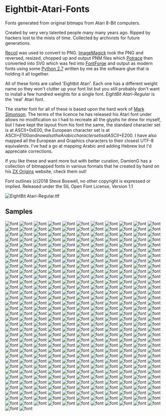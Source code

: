# Eightbit-Atari-Fonts
Fonts generated from original bitmaps from Atari 8-Bit computers.

Created by very very talented people many many years ago. Ripped by hackers lost to the mists of time. Collected by archivists for future generations.

[Recoil](http://recoil.sourceforge.net/) was used to convert to PNG. [ImageMagick](https://www.imagemagick.org/script/index.php) took the PNG and reversed, resized, chopped up and output PNM files which [Potrace](http://potrace.sourceforge.net/) then converted into SVG which was fed into [FontForge](https://fontforge.github.io/en-US/) and output as modern fonts using some [Python 2.7](https://www.python.org/) written by me as the software glue that is holding it all together.

All of these fonts are called 'Eightbit Atari'. Each one has a different weight name so they won't clutter up your font list but you still probably don't want to install a few hundred weights for a single font. *EightBit Atari-Regular* is the 'real' Atari font.

The starter font for all of these is based upon the hard work of [Mark Simonson](http://members.bitstream.net/marksim/atarimac/fonts.html). The terms of the licence he has released his Atari font under allows no modification so I had to recreate all the glyphs he drew for myself, but I have kept the layout from his font the same, the standard character set is at ASCII+0xE00, the European character set is at ASCII+$E100 and now also the Arabic character set is at ASCII+$E200. I have also mapped all the European and Graphics characters to their closest UTF-8 equivalents. I've had a go at mapping Arabic and adding Hebrew but I'd appreciate corrections.

If you like these and want more but with better curation, DamienG has a collection of bitmapped fonts in various formats that he created by hand on his [ZX Origins](https://damieng.com/typography/zx-origins/) website, check them out!

Font outlines (c)2018 Steve Boswell, no other copyright is expressed or implied.
Released under the SIL Open Font License, Version 1.1

![EightBit Atari-Regular.ttf](https://github.com/ChoccyHobNob/EightBit-Atari-Fonts/blob/master/Samples/EightBit%20Atari-Regular-sample.png "EightBit Atari-Regular.ttf")

## Samples
![font](https://github.com/ChoccyHobNob/EightBit-Atari-Fonts/blob/master/Samples/EightBit%20Atari-60zeich-sample.png) ![font](https://github.com/ChoccyHobNob/EightBit-Atari-Fonts/blob/master/Samples/EightBit%20Atari-90-sample.png) ![font](https://github.com/ChoccyHobNob/EightBit-Atari-Fonts/blob/master/Samples/EightBit%20Atari-91-sample.png) ![font](https://github.com/ChoccyHobNob/EightBit-Atari-Fonts/blob/master/Samples/EightBit%20Atari-Academy-sample.png) ![font](https://github.com/ChoccyHobNob/EightBit-Atari-Fonts/blob/master/Samples/EightBit%20Atari-Adm-sample.png) ![font](https://github.com/ChoccyHobNob/EightBit-Atari-Fonts/blob/master/Samples/EightBit%20Atari-Adven-sample.png) ![font](https://github.com/ChoccyHobNob/EightBit-Atari-Fonts/blob/master/Samples/EightBit%20Atari-Adventure-sample.png) ![font](https://github.com/ChoccyHobNob/EightBit-Atari-Fonts/blob/master/Samples/EightBit%20Atari-Agasoft-sample.png) ![font](https://github.com/ChoccyHobNob/EightBit-Atari-Fonts/blob/master/Samples/EightBit%20Atari-Analog-sample.png) ![font](https://github.com/ChoccyHobNob/EightBit-Atari-Fonts/blob/master/Samples/EightBit%20Atari-Anglik-sample.png) ![font](https://github.com/ChoccyHobNob/EightBit-Atari-Fonts/blob/master/Samples/EightBit%20Atari-Antic-sample.png) ![font](https://github.com/ChoccyHobNob/EightBit-Atari-Fonts/blob/master/Samples/EightBit%20Atari-Antic32-sample.png) ![font](https://github.com/ChoccyHobNob/EightBit-Atari-Fonts/blob/master/Samples/EightBit%20Atari-Antik-sample.png) ![font](https://github.com/ChoccyHobNob/EightBit-Atari-Fonts/blob/master/Samples/EightBit%20Atari-Antik24-sample.png) ![font](https://github.com/ChoccyHobNob/EightBit-Atari-Fonts/blob/master/Samples/EightBit%20Atari-Antik2pl-sample.png) ![font](https://github.com/ChoccyHobNob/EightBit-Atari-Fonts/blob/master/Samples/EightBit%20Atari-Archaic-sample.png) ![font](https://github.com/ChoccyHobNob/EightBit-Atari-Fonts/blob/master/Samples/EightBit%20Atari-Archaic1-sample.png) ![font](https://github.com/ChoccyHobNob/EightBit-Atari-Fonts/blob/master/Samples/EightBit%20Atari-Archaic29-sample.png) ![font](https://github.com/ChoccyHobNob/EightBit-Atari-Fonts/blob/master/Samples/EightBit%20Atari-Arex-sample.png) ![font](https://github.com/ChoccyHobNob/EightBit-Atari-Fonts/blob/master/Samples/EightBit%20Atari-Arogue-sample.png) ![font](https://github.com/ChoccyHobNob/EightBit-Atari-Fonts/blob/master/Samples/EightBit%20Atari-Artdeco-sample.png) ![font](https://github.com/ChoccyHobNob/EightBit-Atari-Fonts/blob/master/Samples/EightBit%20Atari-Ascprin-sample.png) ![font](https://github.com/ChoccyHobNob/EightBit-Atari-Fonts/blob/master/Samples/EightBit%20Atari-Aspgoth-sample.png) ![font](https://github.com/ChoccyHobNob/EightBit-Atari-Fonts/blob/master/Samples/EightBit%20Atari-Ataridbg-sample.png) ![font](https://github.com/ChoccyHobNob/EightBit-Atari-Fonts/blob/master/Samples/EightBit%20Atari-Ataripl-sample.png) ![font](https://github.com/ChoccyHobNob/EightBit-Atari-Fonts/blob/master/Samples/EightBit%20Atari-Atomino-sample.png) ![font](https://github.com/ChoccyHobNob/EightBit-Atari-Fonts/blob/master/Samples/EightBit%20Atari-Atpl-sample.png) ![font](https://github.com/ChoccyHobNob/EightBit-Atari-Fonts/blob/master/Samples/EightBit%20Atari-Awp-sample.png) ![font](https://github.com/ChoccyHobNob/EightBit-Atari-Fonts/blob/master/Samples/EightBit%20Atari-Backtalk10-sample.png) ![font](https://github.com/ChoccyHobNob/EightBit-Atari-Fonts/blob/master/Samples/EightBit%20Atari-Backtalk8-sample.png) ![font](https://github.com/ChoccyHobNob/EightBit-Atari-Fonts/blob/master/Samples/EightBit%20Atari-Balloon-sample.png) ![font](https://github.com/ChoccyHobNob/EightBit-Atari-Fonts/blob/master/Samples/EightBit%20Atari-Barymag-sample.png) ![font](https://github.com/ChoccyHobNob/EightBit-Atari-Fonts/blob/master/Samples/EightBit%20Atari-Battle-sample.png) ![font](https://github.com/ChoccyHobNob/EightBit-Atari-Fonts/blob/master/Samples/EightBit%20Atari-Big-sample.png) ![font](https://github.com/ChoccyHobNob/EightBit-Atari-Fonts/blob/master/Samples/EightBit%20Atari-Big2-sample.png) ![font](https://github.com/ChoccyHobNob/EightBit-Atari-Fonts/blob/master/Samples/EightBit%20Atari-Bigones-sample.png) ![font](https://github.com/ChoccyHobNob/EightBit-Atari-Fonts/blob/master/Samples/EightBit%20Atari-Bigpl-sample.png) ![font](https://github.com/ChoccyHobNob/EightBit-Atari-Fonts/blob/master/Samples/EightBit%20Atari-Bitwy-sample.png) ![font](https://github.com/ChoccyHobNob/EightBit-Atari-Fonts/blob/master/Samples/EightBit%20Atari-Blckjack-sample.png) ![font](https://github.com/ChoccyHobNob/EightBit-Atari-Fonts/blob/master/Samples/EightBit%20Atari-Blmon-sample.png) ![font](https://github.com/ChoccyHobNob/EightBit-Atari-Fonts/blob/master/Samples/EightBit%20Atari-Block-sample.png) ![font](https://github.com/ChoccyHobNob/EightBit-Atari-Fonts/blob/master/Samples/EightBit%20Atari-Block11-sample.png) ![font](https://github.com/ChoccyHobNob/EightBit-Atari-Fonts/blob/master/Samples/EightBit%20Atari-Block2-sample.png) ![font](https://github.com/ChoccyHobNob/EightBit-Atari-Fonts/blob/master/Samples/EightBit%20Atari-Board-sample.png) ![font](https://github.com/ChoccyHobNob/EightBit-Atari-Fonts/blob/master/Samples/EightBit%20Atari-Bold-sample.png) ![font](https://github.com/ChoccyHobNob/EightBit-Atari-Fonts/blob/master/Samples/EightBit%20Atari-Boldde-sample.png) ![font](https://github.com/ChoccyHobNob/EightBit-Atari-Fonts/blob/master/Samples/EightBit%20Atari-Boom4-sample.png) ![font](https://github.com/ChoccyHobNob/EightBit-Atari-Fonts/blob/master/Samples/EightBit%20Atari-Breit-sample.png) ![font](https://github.com/ChoccyHobNob/EightBit-Atari-Fonts/blob/master/Samples/EightBit%20Atari-Broadway-sample.png) ![font](https://github.com/ChoccyHobNob/EightBit-Atari-Fonts/blob/master/Samples/EightBit%20Atari-Broadway4-sample.png) ![font](https://github.com/ChoccyHobNob/EightBit-Atari-Fonts/blob/master/Samples/EightBit%20Atari-Bt-sample.png) ![font](https://github.com/ChoccyHobNob/EightBit-Atari-Fonts/blob/master/Samples/EightBit%20Atari-Bzzz1-sample.png) ![font](https://github.com/ChoccyHobNob/EightBit-Atari-Fonts/blob/master/Samples/EightBit%20Atari-Bzzz2-sample.png) ![font](https://github.com/ChoccyHobNob/EightBit-Atari-Fonts/blob/master/Samples/EightBit%20Atari-Bzzz3-sample.png) ![font](https://github.com/ChoccyHobNob/EightBit-Atari-Fonts/blob/master/Samples/EightBit%20Atari-Ca1-sample.png) ![font](https://github.com/ChoccyHobNob/EightBit-Atari-Fonts/blob/master/Samples/EightBit%20Atari-Ca2-sample.png) ![font](https://github.com/ChoccyHobNob/EightBit-Atari-Fonts/blob/master/Samples/EightBit%20Atari-Caps-sample.png) ![font](https://github.com/ChoccyHobNob/EightBit-Atari-Fonts/blob/master/Samples/EightBit%20Atari-Carun1-sample.png) ![font](https://github.com/ChoccyHobNob/EightBit-Atari-Fonts/blob/master/Samples/EightBit%20Atari-Carun2-sample.png) ![font](https://github.com/ChoccyHobNob/EightBit-Atari-Fonts/blob/master/Samples/EightBit%20Atari-Casual-sample.png) ![font](https://github.com/ChoccyHobNob/EightBit-Atari-Fonts/blob/master/Samples/EightBit%20Atari-Casualgt-sample.png) ![font](https://github.com/ChoccyHobNob/EightBit-Atari-Fonts/blob/master/Samples/EightBit%20Atari-Char-sample.png) ![font](https://github.com/ChoccyHobNob/EightBit-Atari-Fonts/blob/master/Samples/EightBit%20Atari-Char1-sample.png) ![font](https://github.com/ChoccyHobNob/EightBit-Atari-Fonts/blob/master/Samples/EightBit%20Atari-Char2-sample.png) ![font](https://github.com/ChoccyHobNob/EightBit-Atari-Fonts/blob/master/Samples/EightBit%20Atari-Char3-sample.png) ![font](https://github.com/ChoccyHobNob/EightBit-Atari-Fonts/blob/master/Samples/EightBit%20Atari-Char4-sample.png) ![font](https://github.com/ChoccyHobNob/EightBit-Atari-Fonts/blob/master/Samples/EightBit%20Atari-Charlie-sample.png) ![font](https://github.com/ChoccyHobNob/EightBit-Atari-Fonts/blob/master/Samples/EightBit%20Atari-Chemical2-sample.png) ![font](https://github.com/ChoccyHobNob/EightBit-Atari-Fonts/blob/master/Samples/EightBit%20Atari-Chicken-sample.png) ![font](https://github.com/ChoccyHobNob/EightBit-Atari-Fonts/blob/master/Samples/EightBit%20Atari-Chris-sample.png) ![font](https://github.com/ChoccyHobNob/EightBit-Atari-Fonts/blob/master/Samples/EightBit%20Atari-Chset-sample.png) ![font](https://github.com/ChoccyHobNob/EightBit-Atari-Fonts/blob/master/Samples/EightBit%20Atari-Chset28-sample.png) ![font](https://github.com/ChoccyHobNob/EightBit-Atari-Fonts/blob/master/Samples/EightBit%20Atari-Classic-sample.png) ![font](https://github.com/ChoccyHobNob/EightBit-Atari-Fonts/blob/master/Samples/EightBit%20Atari-Cmc-sample.png) ![font](https://github.com/ChoccyHobNob/EightBit-Atari-Fonts/blob/master/Samples/EightBit%20Atari-Col64a4-sample.png) ![font](https://github.com/ChoccyHobNob/EightBit-Atari-Fonts/blob/master/Samples/EightBit%20Atari-Col64b4-sample.png) ![font](https://github.com/ChoccyHobNob/EightBit-Atari-Fonts/blob/master/Samples/EightBit%20Atari-Col80a4-sample.png) ![font](https://github.com/ChoccyHobNob/EightBit-Atari-Fonts/blob/master/Samples/EightBit%20Atari-Col80b4-sample.png) ![font](https://github.com/ChoccyHobNob/EightBit-Atari-Fonts/blob/master/Samples/EightBit%20Atari-Column802-sample.png) ![font](https://github.com/ChoccyHobNob/EightBit-Atari-Fonts/blob/master/Samples/EightBit%20Atari-Comp2-sample.png) ![font](https://github.com/ChoccyHobNob/EightBit-Atari-Fonts/blob/master/Samples/EightBit%20Atari-Comput4-sample.png) ![font](https://github.com/ChoccyHobNob/EightBit-Atari-Fonts/blob/master/Samples/EightBit%20Atari-Computer10-sample.png) ![font](https://github.com/ChoccyHobNob/EightBit-Atari-Fonts/blob/master/Samples/EightBit%20Atari-Computer8-sample.png) ![font](https://github.com/ChoccyHobNob/EightBit-Atari-Fonts/blob/master/Samples/EightBit%20Atari-Convoy-sample.png) ![font](https://github.com/ChoccyHobNob/EightBit-Atari-Fonts/blob/master/Samples/EightBit%20Atari-Copy80k-sample.png) ![font](https://github.com/ChoccyHobNob/EightBit-Atari-Fonts/blob/master/Samples/EightBit%20Atari-Cosdem1-sample.png) ![font](https://github.com/ChoccyHobNob/EightBit-Atari-Fonts/blob/master/Samples/EightBit%20Atari-Craswal2-sample.png) ![font](https://github.com/ChoccyHobNob/EightBit-Atari-Fonts/blob/master/Samples/EightBit%20Atari-Crazy-sample.png) ![font](https://github.com/ChoccyHobNob/EightBit-Atari-Fonts/blob/master/Samples/EightBit%20Atari-Curl-sample.png) ![font](https://github.com/ChoccyHobNob/EightBit-Atari-Fonts/blob/master/Samples/EightBit%20Atari-Curscs-sample.png) ![font](https://github.com/ChoccyHobNob/EightBit-Atari-Fonts/blob/master/Samples/EightBit%20Atari-Cursive10-sample.png) ![font](https://github.com/ChoccyHobNob/EightBit-Atari-Fonts/blob/master/Samples/EightBit%20Atari-Cursive15-sample.png) ![font](https://github.com/ChoccyHobNob/EightBit-Atari-Fonts/blob/master/Samples/EightBit%20Atari-Cursive2-sample.png) ![font](https://github.com/ChoccyHobNob/EightBit-Atari-Fonts/blob/master/Samples/EightBit%20Atari-Cursive24-sample.png) ![font](https://github.com/ChoccyHobNob/EightBit-Atari-Fonts/blob/master/Samples/EightBit%20Atari-Cursive3-sample.png) ![font](https://github.com/ChoccyHobNob/EightBit-Atari-Fonts/blob/master/Samples/EightBit%20Atari-Data-sample.png) ![font](https://github.com/ChoccyHobNob/EightBit-Atari-Fonts/blob/master/Samples/EightBit%20Atari-Datri-sample.png) ![font](https://github.com/ChoccyHobNob/EightBit-Atari-Fonts/blob/master/Samples/EightBit%20Atari-Dblroman-sample.png) ![font](https://github.com/ChoccyHobNob/EightBit-Atari-Fonts/blob/master/Samples/EightBit%20Atari-Dblthin-sample.png) ![font](https://github.com/ChoccyHobNob/EightBit-Atari-Fonts/blob/master/Samples/EightBit%20Atari-Descend4-sample.png) ![font](https://github.com/ChoccyHobNob/EightBit-Atari-Fonts/blob/master/Samples/EightBit%20Atari-Deve9-sample.png) ![font](https://github.com/ChoccyHobNob/EightBit-Atari-Fonts/blob/master/Samples/EightBit%20Atari-Dick-sample.png) ![font](https://github.com/ChoccyHobNob/EightBit-Atari-Fonts/blob/master/Samples/EightBit%20Atari-Digi-sample.png) ![font](https://github.com/ChoccyHobNob/EightBit-Atari-Fonts/blob/master/Samples/EightBit%20Atari-Digital-sample.png) ![font](https://github.com/ChoccyHobNob/EightBit-Atari-Fonts/blob/master/Samples/EightBit%20Atari-Digitalbold-sample.png) ![font](https://github.com/ChoccyHobNob/EightBit-Atari-Fonts/blob/master/Samples/EightBit%20Atari-Dino-sample.png) ![font](https://github.com/ChoccyHobNob/EightBit-Atari-Fonts/blob/master/Samples/EightBit%20Atari-Docum-sample.png) ![font](https://github.com/ChoccyHobNob/EightBit-Atari-Fonts/blob/master/Samples/EightBit%20Atari-Dragonsi-sample.png) ![font](https://github.com/ChoccyHobNob/EightBit-Atari-Fonts/blob/master/Samples/EightBit%20Atari-Eckig-sample.png) ![font](https://github.com/ChoccyHobNob/EightBit-Atari-Fonts/blob/master/Samples/EightBit%20Atari-Eckig2pl-sample.png) ![font](https://github.com/ChoccyHobNob/EightBit-Atari-Fonts/blob/master/Samples/EightBit%20Atari-Eighty-sample.png) ![font](https://github.com/ChoccyHobNob/EightBit-Atari-Fonts/blob/master/Samples/EightBit%20Atari-El1-sample.png) ![font](https://github.com/ChoccyHobNob/EightBit-Atari-Fonts/blob/master/Samples/EightBit%20Atari-El1w-sample.png) ![font](https://github.com/ChoccyHobNob/EightBit-Atari-Fonts/blob/master/Samples/EightBit%20Atari-Elektrik-sample.png) ![font](https://github.com/ChoccyHobNob/EightBit-Atari-Fonts/blob/master/Samples/EightBit%20Atari-Elektro2-sample.png) ![font](https://github.com/ChoccyHobNob/EightBit-Atari-Fonts/blob/master/Samples/EightBit%20Atari-Elektrpl-sample.png) ![font](https://github.com/ChoccyHobNob/EightBit-Atari-Fonts/blob/master/Samples/EightBit%20Atari-Elev-sample.png) ![font](https://github.com/ChoccyHobNob/EightBit-Atari-Fonts/blob/master/Samples/EightBit%20Atari-Emblem-sample.png) ![font](https://github.com/ChoccyHobNob/EightBit-Atari-Fonts/blob/master/Samples/EightBit%20Atari-Encount-sample.png) ![font](https://github.com/ChoccyHobNob/EightBit-Atari-Fonts/blob/master/Samples/EightBit%20Atari-Epstan-sample.png) ![font](https://github.com/ChoccyHobNob/EightBit-Atari-Fonts/blob/master/Samples/EightBit%20Atari-Equaliz-sample.png) ![font](https://github.com/ChoccyHobNob/EightBit-Atari-Fonts/blob/master/Samples/EightBit%20Atari-Europa-sample.png) ![font](https://github.com/ChoccyHobNob/EightBit-Atari-Fonts/blob/master/Samples/EightBit%20Atari-European-sample.png) ![font](https://github.com/ChoccyHobNob/EightBit-Atari-Fonts/blob/master/Samples/EightBit%20Atari-F80-sample.png) ![font](https://github.com/ChoccyHobNob/EightBit-Atari-Fonts/blob/master/Samples/EightBit%20Atari-Fancy17-sample.png) ![font](https://github.com/ChoccyHobNob/EightBit-Atari-Fonts/blob/master/Samples/EightBit%20Atari-Fancy19-sample.png) ![font](https://github.com/ChoccyHobNob/EightBit-Atari-Fonts/blob/master/Samples/EightBit%20Atari-Fancy25-sample.png) ![font](https://github.com/ChoccyHobNob/EightBit-Atari-Fonts/blob/master/Samples/EightBit%20Atari-Fancy3-sample.png) ![font](https://github.com/ChoccyHobNob/EightBit-Atari-Fonts/blob/master/Samples/EightBit%20Atari-Fancy37-sample.png) ![font](https://github.com/ChoccyHobNob/EightBit-Atari-Fonts/blob/master/Samples/EightBit%20Atari-Fancy4-sample.png) ![font](https://github.com/ChoccyHobNob/EightBit-Atari-Fonts/blob/master/Samples/EightBit%20Atari-Fancy5-sample.png) ![font](https://github.com/ChoccyHobNob/EightBit-Atari-Fonts/blob/master/Samples/EightBit%20Atari-Fancypl1-sample.png) ![font](https://github.com/ChoccyHobNob/EightBit-Atari-Fonts/blob/master/Samples/EightBit%20Atari-Fat3-sample.png) ![font](https://github.com/ChoccyHobNob/EightBit-Atari-Fonts/blob/master/Samples/EightBit%20Atari-Fat5-sample.png) ![font](https://github.com/ChoccyHobNob/EightBit-Atari-Fonts/blob/master/Samples/EightBit%20Atari-Fat64-sample.png) ![font](https://github.com/ChoccyHobNob/EightBit-Atari-Fonts/blob/master/Samples/EightBit%20Atari-Fatpl-sample.png) ![font](https://github.com/ChoccyHobNob/EightBit-Atari-Fonts/blob/master/Samples/EightBit%20Atari-Fenceps-sample.png) ![font](https://github.com/ChoccyHobNob/EightBit-Atari-Fonts/blob/master/Samples/EightBit%20Atari-Fig64pl1-sample.png) ![font](https://github.com/ChoccyHobNob/EightBit-Atari-Fonts/blob/master/Samples/EightBit%20Atari-Fivedem-sample.png) ![font](https://github.com/ChoccyHobNob/EightBit-Atari-Fonts/blob/master/Samples/EightBit%20Atari-Flatfoot-sample.png) ![font](https://github.com/ChoccyHobNob/EightBit-Atari-Fonts/blob/master/Samples/EightBit%20Atari-Flick802-sample.png) ![font](https://github.com/ChoccyHobNob/EightBit-Atari-Fonts/blob/master/Samples/EightBit%20Atari-Flick804-sample.png) ![font](https://github.com/ChoccyHobNob/EightBit-Atari-Fonts/blob/master/Samples/EightBit%20Atari-Flight-sample.png) ![font](https://github.com/ChoccyHobNob/EightBit-Atari-Fonts/blob/master/Samples/EightBit%20Atari-Flyer-sample.png) ![font](https://github.com/ChoccyHobNob/EightBit-Atari-Fonts/blob/master/Samples/EightBit%20Atari-Font1-sample.png) ![font](https://github.com/ChoccyHobNob/EightBit-Atari-Fonts/blob/master/Samples/EightBit%20Atari-Font3-sample.png) ![font](https://github.com/ChoccyHobNob/EightBit-Atari-Fonts/blob/master/Samples/EightBit%20Atari-Font30-sample.png) ![font](https://github.com/ChoccyHobNob/EightBit-Atari-Fonts/blob/master/Samples/EightBit%20Atari-Font5-sample.png) ![font](https://github.com/ChoccyHobNob/EightBit-Atari-Fonts/blob/master/Samples/EightBit%20Atari-Fonts2-sample.png) ![font](https://github.com/ChoccyHobNob/EightBit-Atari-Fonts/blob/master/Samples/EightBit%20Atari-Fonty2-sample.png) ![font](https://github.com/ChoccyHobNob/EightBit-Atari-Fonts/blob/master/Samples/EightBit%20Atari-Fractal-sample.png) ![font](https://github.com/ChoccyHobNob/EightBit-Atari-Fonts/blob/master/Samples/EightBit%20Atari-Fuck1-sample.png) ![font](https://github.com/ChoccyHobNob/EightBit-Atari-Fonts/blob/master/Samples/EightBit%20Atari-Fuck2-sample.png) ![font](https://github.com/ChoccyHobNob/EightBit-Atari-Fonts/blob/master/Samples/EightBit%20Atari-Future-sample.png) ![font](https://github.com/ChoccyHobNob/EightBit-Atari-Fonts/blob/master/Samples/EightBit%20Atari-Geograf2-sample.png) ![font](https://github.com/ChoccyHobNob/EightBit-Atari-Fonts/blob/master/Samples/EightBit%20Atari-Giga2-sample.png) ![font](https://github.com/ChoccyHobNob/EightBit-Atari-Fonts/blob/master/Samples/EightBit%20Atari-Gladiatr-sample.png) ![font](https://github.com/ChoccyHobNob/EightBit-Atari-Fonts/blob/master/Samples/EightBit%20Atari-Goldhunt-sample.png) ![font](https://github.com/ChoccyHobNob/EightBit-Atari-Fonts/blob/master/Samples/EightBit%20Atari-Gora2-sample.png) ![font](https://github.com/ChoccyHobNob/EightBit-Atari-Fonts/blob/master/Samples/EightBit%20Atari-Goth-sample.png) ![font](https://github.com/ChoccyHobNob/EightBit-Atari-Fonts/blob/master/Samples/EightBit%20Atari-Gothic14-sample.png) ![font](https://github.com/ChoccyHobNob/EightBit-Atari-Fonts/blob/master/Samples/EightBit%20Atari-Gothic3-sample.png) ![font](https://github.com/ChoccyHobNob/EightBit-Atari-Fonts/blob/master/Samples/EightBit%20Atari-Gothic8-sample.png) ![font](https://github.com/ChoccyHobNob/EightBit-Atari-Fonts/blob/master/Samples/EightBit%20Atari-Gotyk3-sample.png) ![font](https://github.com/ChoccyHobNob/EightBit-Atari-Fonts/blob/master/Samples/EightBit%20Atari-Greek1-sample.png) ![font](https://github.com/ChoccyHobNob/EightBit-Atari-Fonts/blob/master/Samples/EightBit%20Atari-Greek2-sample.png) ![font](https://github.com/ChoccyHobNob/EightBit-Atari-Fonts/blob/master/Samples/EightBit%20Atari-Greekat-sample.png) ![font](https://github.com/ChoccyHobNob/EightBit-Atari-Fonts/blob/master/Samples/EightBit%20Atari-Greekat1-sample.png) ![font](https://github.com/ChoccyHobNob/EightBit-Atari-Fonts/blob/master/Samples/EightBit%20Atari-Grube2-sample.png) ![font](https://github.com/ChoccyHobNob/EightBit-Atari-Fonts/blob/master/Samples/EightBit%20Atari-Hebrew-sample.png) ![font](https://github.com/ChoccyHobNob/EightBit-Atari-Fonts/blob/master/Samples/EightBit%20Atari-Hebru-sample.png) ![font](https://github.com/ChoccyHobNob/EightBit-Atari-Fonts/blob/master/Samples/EightBit%20Atari-Hehe-sample.png) ![font](https://github.com/ChoccyHobNob/EightBit-Atari-Fonts/blob/master/Samples/EightBit%20Atari-Helptoon-sample.png) ![font](https://github.com/ChoccyHobNob/EightBit-Atari-Fonts/blob/master/Samples/EightBit%20Atari-Hero-sample.png) ![font](https://github.com/ChoccyHobNob/EightBit-Atari-Fonts/blob/master/Samples/EightBit%20Atari-Hoch-sample.png) ![font](https://github.com/ChoccyHobNob/EightBit-Atari-Fonts/blob/master/Samples/EightBit%20Atari-Hohl-sample.png) ![font](https://github.com/ChoccyHobNob/EightBit-Atari-Fonts/blob/master/Samples/EightBit%20Atari-Homepack-sample.png) ![font](https://github.com/ChoccyHobNob/EightBit-Atari-Fonts/blob/master/Samples/EightBit%20Atari-Hopper-sample.png) ![font](https://github.com/ChoccyHobNob/EightBit-Atari-Fonts/blob/master/Samples/EightBit%20Atari-Horses-sample.png) ![font](https://github.com/ChoccyHobNob/EightBit-Atari-Fonts/blob/master/Samples/EightBit%20Atari-Hover-sample.png) ![font](https://github.com/ChoccyHobNob/EightBit-Atari-Fonts/blob/master/Samples/EightBit%20Atari-Hsoft-sample.png) ![font](https://github.com/ChoccyHobNob/EightBit-Atari-Fonts/blob/master/Samples/EightBit%20Atari-Hugo-sample.png) ![font](https://github.com/ChoccyHobNob/EightBit-Atari-Fonts/blob/master/Samples/EightBit%20Atari-Hugo12-sample.png) ![font](https://github.com/ChoccyHobNob/EightBit-Atari-Fonts/blob/master/Samples/EightBit%20Atari-Hugo22-sample.png) ![font](https://github.com/ChoccyHobNob/EightBit-Atari-Fonts/blob/master/Samples/EightBit%20Atari-Imp1029-sample.png) ![font](https://github.com/ChoccyHobNob/EightBit-Atari-Fonts/blob/master/Samples/EightBit%20Atari-Initprg-sample.png) ![font](https://github.com/ChoccyHobNob/EightBit-Atari-Fonts/blob/master/Samples/EightBit%20Atari-Internat-sample.png) ![font](https://github.com/ChoccyHobNob/EightBit-Atari-Fonts/blob/master/Samples/EightBit%20Atari-Invers2-sample.png) ![font](https://github.com/ChoccyHobNob/EightBit-Atari-Fonts/blob/master/Samples/EightBit%20Atari-Italic-sample.png) ![font](https://github.com/ChoccyHobNob/EightBit-Atari-Fonts/blob/master/Samples/EightBit%20Atari-Italic2-sample.png) ![font](https://github.com/ChoccyHobNob/EightBit-Atari-Fonts/blob/master/Samples/EightBit%20Atari-Italici-sample.png) ![font](https://github.com/ChoccyHobNob/EightBit-Atari-Fonts/blob/master/Samples/EightBit%20Atari-Italicpl-sample.png) ![font](https://github.com/ChoccyHobNob/EightBit-Atari-Fonts/blob/master/Samples/EightBit%20Atari-Italics3-sample.png) ![font](https://github.com/ChoccyHobNob/EightBit-Atari-Fonts/blob/master/Samples/EightBit%20Atari-Iwan-sample.png) ![font](https://github.com/ChoccyHobNob/EightBit-Atari-Fonts/blob/master/Samples/EightBit%20Atari-Japan4-sample.png) ![font](https://github.com/ChoccyHobNob/EightBit-Atari-Fonts/blob/master/Samples/EightBit%20Atari-Jesusavs-sample.png) ![font](https://github.com/ChoccyHobNob/EightBit-Atari-Fonts/blob/master/Samples/EightBit%20Atari-Judicial8-sample.png) ![font](https://github.com/ChoccyHobNob/EightBit-Atari-Fonts/blob/master/Samples/EightBit%20Atari-Jwgiant-sample.png) ![font](https://github.com/ChoccyHobNob/EightBit-Atari-Fonts/blob/master/Samples/EightBit%20Atari-Kaiser-sample.png) ![font](https://github.com/ChoccyHobNob/EightBit-Atari-Fonts/blob/master/Samples/EightBit%20Atari-Kampania2-sample.png) ![font](https://github.com/ChoccyHobNob/EightBit-Atari-Fonts/blob/master/Samples/EightBit%20Atari-Kasdemo2-sample.png) ![font](https://github.com/ChoccyHobNob/EightBit-Atari-Fonts/blob/master/Samples/EightBit%20Atari-Kaz1-sample.png) ![font](https://github.com/ChoccyHobNob/EightBit-Atari-Fonts/blob/master/Samples/EightBit%20Atari-Kaz2-sample.png) ![font](https://github.com/ChoccyHobNob/EightBit-Atari-Fonts/blob/master/Samples/EightBit%20Atari-Kaz3-sample.png) ![font](https://github.com/ChoccyHobNob/EightBit-Atari-Fonts/blob/master/Samples/EightBit%20Atari-Kaz4-sample.png) ![font](https://github.com/ChoccyHobNob/EightBit-Atari-Fonts/blob/master/Samples/EightBit%20Atari-Kaz5-sample.png) ![font](https://github.com/ChoccyHobNob/EightBit-Atari-Fonts/blob/master/Samples/EightBit%20Atari-Kaz6-sample.png) ![font](https://github.com/ChoccyHobNob/EightBit-Atari-Fonts/blob/master/Samples/EightBit%20Atari-Kniffel-sample.png) ![font](https://github.com/ChoccyHobNob/EightBit-Atari-Fonts/blob/master/Samples/EightBit%20Atari-Koleda2-sample.png) ![font](https://github.com/ChoccyHobNob/EightBit-Atari-Fonts/blob/master/Samples/EightBit%20Atari-Kosci-sample.png) ![font](https://github.com/ChoccyHobNob/EightBit-Atari-Fonts/blob/master/Samples/EightBit%20Atari-Kosci22-sample.png) ![font](https://github.com/ChoccyHobNob/EightBit-Atari-Fonts/blob/master/Samples/EightBit%20Atari-Krieg-sample.png) ![font](https://github.com/ChoccyHobNob/EightBit-Atari-Fonts/blob/master/Samples/EightBit%20Atari-Krysztal3-sample.png) ![font](https://github.com/ChoccyHobNob/EightBit-Atari-Fonts/blob/master/Samples/EightBit%20Atari-Ksiaze-sample.png) ![font](https://github.com/ChoccyHobNob/EightBit-Atari-Fonts/blob/master/Samples/EightBit%20Atari-Kulomino3-sample.png) ![font](https://github.com/ChoccyHobNob/EightBit-Atari-Fonts/blob/master/Samples/EightBit%20Atari-Large-sample.png) ![font](https://github.com/ChoccyHobNob/EightBit-Atari-Fonts/blob/master/Samples/EightBit%20Atari-Large1-sample.png) ![font](https://github.com/ChoccyHobNob/EightBit-Atari-Fonts/blob/master/Samples/EightBit%20Atari-Laser4-sample.png) ![font](https://github.com/ChoccyHobNob/EightBit-Atari-Fonts/blob/master/Samples/EightBit%20Atari-Latein-sample.png) ![font](https://github.com/ChoccyHobNob/EightBit-Atari-Fonts/blob/master/Samples/EightBit%20Atari-Level1-sample.png) ![font](https://github.com/ChoccyHobNob/EightBit-Atari-Fonts/blob/master/Samples/EightBit%20Atari-Literki2-sample.png) ![font](https://github.com/ChoccyHobNob/EightBit-Atari-Fonts/blob/master/Samples/EightBit%20Atari-Llama-sample.png) ![font](https://github.com/ChoccyHobNob/EightBit-Atari-Fonts/blob/master/Samples/EightBit%20Atari-Lotek3-sample.png) ![font](https://github.com/ChoccyHobNob/EightBit-Atari-Fonts/blob/master/Samples/EightBit%20Atari-Manager-sample.png) ![font](https://github.com/ChoccyHobNob/EightBit-Atari-Fonts/blob/master/Samples/EightBit%20Atari-Marco3-sample.png) ![font](https://github.com/ChoccyHobNob/EightBit-Atari-Fonts/blob/master/Samples/EightBit%20Atari-Mario13-sample.png) ![font](https://github.com/ChoccyHobNob/EightBit-Atari-Fonts/blob/master/Samples/EightBit%20Atari-Mario22-sample.png) ![font](https://github.com/ChoccyHobNob/EightBit-Atari-Fonts/blob/master/Samples/EightBit%20Atari-Mastmin-sample.png) ![font](https://github.com/ChoccyHobNob/EightBit-Atari-Fonts/blob/master/Samples/EightBit%20Atari-Max-sample.png) ![font](https://github.com/ChoccyHobNob/EightBit-Atari-Fonts/blob/master/Samples/EightBit%20Atari-Maze-sample.png) ![font](https://github.com/ChoccyHobNob/EightBit-Atari-Fonts/blob/master/Samples/EightBit%20Atari-Menue-sample.png) ![font](https://github.com/ChoccyHobNob/EightBit-Atari-Fonts/blob/master/Samples/EightBit%20Atari-Metal3-sample.png) ![font](https://github.com/ChoccyHobNob/EightBit-Atari-Fonts/blob/master/Samples/EightBit%20Atari-Microdem3-sample.png) ![font](https://github.com/ChoccyHobNob/EightBit-Atari-Fonts/blob/master/Samples/EightBit%20Atari-Modern3-sample.png) ![font](https://github.com/ChoccyHobNob/EightBit-Atari-Fonts/blob/master/Samples/EightBit%20Atari-Moj3-sample.png) ![font](https://github.com/ChoccyHobNob/EightBit-Atari-Fonts/blob/master/Samples/EightBit%20Atari-Monopoly-sample.png) ![font](https://github.com/ChoccyHobNob/EightBit-Atari-Fonts/blob/master/Samples/EightBit%20Atari-Moonlord-sample.png) ![font](https://github.com/ChoccyHobNob/EightBit-Atari-Fonts/blob/master/Samples/EightBit%20Atari-Murder-sample.png) ![font](https://github.com/ChoccyHobNob/EightBit-Atari-Fonts/blob/master/Samples/EightBit%20Atari-Mydemo2-sample.png) ![font](https://github.com/ChoccyHobNob/EightBit-Atari-Fonts/blob/master/Samples/EightBit%20Atari-Nato-sample.png) ![font](https://github.com/ChoccyHobNob/EightBit-Atari-Fonts/blob/master/Samples/EightBit%20Atari-Nc13-sample.png) ![font](https://github.com/ChoccyHobNob/EightBit-Atari-Fonts/blob/master/Samples/EightBit%20Atari-Nc23-sample.png) ![font](https://github.com/ChoccyHobNob/EightBit-Atari-Fonts/blob/master/Samples/EightBit%20Atari-Nc32-sample.png) ![font](https://github.com/ChoccyHobNob/EightBit-Atari-Fonts/blob/master/Samples/EightBit%20Atari-Nc33-sample.png) ![font](https://github.com/ChoccyHobNob/EightBit-Atari-Fonts/blob/master/Samples/EightBit%20Atari-Nc43-sample.png) ![font](https://github.com/ChoccyHobNob/EightBit-Atari-Fonts/blob/master/Samples/EightBit%20Atari-Nc5-sample.png) ![font](https://github.com/ChoccyHobNob/EightBit-Atari-Fonts/blob/master/Samples/EightBit%20Atari-Nc55-sample.png) ![font](https://github.com/ChoccyHobNob/EightBit-Atari-Fonts/blob/master/Samples/EightBit%20Atari-Nc63-sample.png) ![font](https://github.com/ChoccyHobNob/EightBit-Atari-Fonts/blob/master/Samples/EightBit%20Atari-Nc73-sample.png) ![font](https://github.com/ChoccyHobNob/EightBit-Atari-Fonts/blob/master/Samples/EightBit%20Atari-Newsletr-sample.png) ![font](https://github.com/ChoccyHobNob/EightBit-Atari-Fonts/blob/master/Samples/EightBit%20Atari-Newxlp3-sample.png) ![font](https://github.com/ChoccyHobNob/EightBit-Atari-Fonts/blob/master/Samples/EightBit%20Atari-Nfl-sample.png) ![font](https://github.com/ChoccyHobNob/EightBit-Atari-Fonts/blob/master/Samples/EightBit%20Atari-Nice-sample.png) ![font](https://github.com/ChoccyHobNob/EightBit-Atari-Fonts/blob/master/Samples/EightBit%20Atari-Niceone-sample.png) ![font](https://github.com/ChoccyHobNob/EightBit-Atari-Fonts/blob/master/Samples/EightBit%20Atari-Nicetiny-sample.png) ![font](https://github.com/ChoccyHobNob/EightBit-Atari-Fonts/blob/master/Samples/EightBit%20Atari-Normal-sample.png) ![font](https://github.com/ChoccyHobNob/EightBit-Atari-Fonts/blob/master/Samples/EightBit%20Atari-Nvdi8-sample.png) ![font](https://github.com/ChoccyHobNob/EightBit-Atari-Fonts/blob/master/Samples/EightBit%20Atari-Obcy-sample.png) ![font](https://github.com/ChoccyHobNob/EightBit-Atari-Fonts/blob/master/Samples/EightBit%20Atari-Obcy23-sample.png) ![font](https://github.com/ChoccyHobNob/EightBit-Atari-Fonts/blob/master/Samples/EightBit%20Atari-Oblique-sample.png) ![font](https://github.com/ChoccyHobNob/EightBit-Atari-Fonts/blob/master/Samples/EightBit%20Atari-Old-sample.png) ![font](https://github.com/ChoccyHobNob/EightBit-Atari-Fonts/blob/master/Samples/EightBit%20Atari-Olde-sample.png) ![font](https://github.com/ChoccyHobNob/EightBit-Atari-Fonts/blob/master/Samples/EightBit%20Atari-Oldstyle-sample.png) ![font](https://github.com/ChoccyHobNob/EightBit-Atari-Fonts/blob/master/Samples/EightBit%20Atari-Orograf-sample.png) ![font](https://github.com/ChoccyHobNob/EightBit-Atari-Fonts/blob/master/Samples/EightBit%20Atari-Outline6-sample.png) ![font](https://github.com/ChoccyHobNob/EightBit-Atari-Fonts/blob/master/Samples/EightBit%20Atari-Ozht-sample.png) ![font](https://github.com/ChoccyHobNob/EightBit-Atari-Fonts/blob/master/Samples/EightBit%20Atari-Panth3-sample.png) ![font](https://github.com/ChoccyHobNob/EightBit-Atari-Fonts/blob/master/Samples/EightBit%20Atari-Panther1-sample.png) ![font](https://github.com/ChoccyHobNob/EightBit-Atari-Fonts/blob/master/Samples/EightBit%20Atari-Panther2-sample.png) ![font](https://github.com/ChoccyHobNob/EightBit-Atari-Fonts/blob/master/Samples/EightBit%20Atari-Pe-sample.png) ![font](https://github.com/ChoccyHobNob/EightBit-Atari-Fonts/blob/master/Samples/EightBit%20Atari-Pe23-sample.png) ![font](https://github.com/ChoccyHobNob/EightBit-Atari-Fonts/blob/master/Samples/EightBit%20Atari-Pedrokko-sample.png) ![font](https://github.com/ChoccyHobNob/EightBit-Atari-Fonts/blob/master/Samples/EightBit%20Atari-Perfect-sample.png) ![font](https://github.com/ChoccyHobNob/EightBit-Atari-Fonts/blob/master/Samples/EightBit%20Atari-Pigula3-sample.png) ![font](https://github.com/ChoccyHobNob/EightBit-Atari-Fonts/blob/master/Samples/EightBit%20Atari-Pipeline-sample.png) ![font](https://github.com/ChoccyHobNob/EightBit-Atari-Fonts/blob/master/Samples/EightBit%20Atari-Platform5-sample.png) ![font](https://github.com/ChoccyHobNob/EightBit-Atari-Fonts/blob/master/Samples/EightBit%20Atari-Polfont3-sample.png) ![font](https://github.com/ChoccyHobNob/EightBit-Atari-Fonts/blob/master/Samples/EightBit%20Atari-Preppie-sample.png) ![font](https://github.com/ChoccyHobNob/EightBit-Atari-Fonts/blob/master/Samples/EightBit%20Atari-Proport6-sample.png) ![font](https://github.com/ChoccyHobNob/EightBit-Atari-Fonts/blob/master/Samples/EightBit%20Atari-Pucmuc-sample.png) ![font](https://github.com/ChoccyHobNob/EightBit-Atari-Fonts/blob/master/Samples/EightBit%20Atari-Quatro-sample.png) ![font](https://github.com/ChoccyHobNob/EightBit-Atari-Fonts/blob/master/Samples/EightBit%20Atari-Quiz-sample.png) ![font](https://github.com/ChoccyHobNob/EightBit-Atari-Fonts/blob/master/Samples/EightBit%20Atari-Readtbib-sample.png) ![font](https://github.com/ChoccyHobNob/EightBit-Atari-Fonts/blob/master/Samples/EightBit%20Atari-Red-sample.png) ![font](https://github.com/ChoccyHobNob/EightBit-Atari-Fonts/blob/master/Samples/EightBit%20Atari-Red1-sample.png) ![font](https://github.com/ChoccyHobNob/EightBit-Atari-Fonts/blob/master/Samples/EightBit%20Atari-Red2-sample.png) ![font](https://github.com/ChoccyHobNob/EightBit-Atari-Fonts/blob/master/Samples/EightBit%20Atari-Reverse-sample.png) ![font](https://github.com/ChoccyHobNob/EightBit-Atari-Fonts/blob/master/Samples/EightBit%20Atari-Reversi-sample.png) ![font](https://github.com/ChoccyHobNob/EightBit-Atari-Fonts/blob/master/Samples/EightBit%20Atari-Ricfont-sample.png) ![font](https://github.com/ChoccyHobNob/EightBit-Atari-Fonts/blob/master/Samples/EightBit%20Atari-Rk-sample.png) ![font](https://github.com/ChoccyHobNob/EightBit-Atari-Fonts/blob/master/Samples/EightBit%20Atari-Robbo13-sample.png) ![font](https://github.com/ChoccyHobNob/EightBit-Atari-Fonts/blob/master/Samples/EightBit%20Atari-Robbopl-sample.png) ![font](https://github.com/ChoccyHobNob/EightBit-Atari-Fonts/blob/master/Samples/EightBit%20Atari-Robin-sample.png) ![font](https://github.com/ChoccyHobNob/EightBit-Atari-Fonts/blob/master/Samples/EightBit%20Atari-Robot6-sample.png) ![font](https://github.com/ChoccyHobNob/EightBit-Atari-Fonts/blob/master/Samples/EightBit%20Atari-Rocks4-sample.png) ![font](https://github.com/ChoccyHobNob/EightBit-Atari-Fonts/blob/master/Samples/EightBit%20Atari-Roman22-sample.png) ![font](https://github.com/ChoccyHobNob/EightBit-Atari-Fonts/blob/master/Samples/EightBit%20Atari-Roman6-sample.png) ![font](https://github.com/ChoccyHobNob/EightBit-Atari-Fonts/blob/master/Samples/EightBit%20Atari-Rspeed3-sample.png) ![font](https://github.com/ChoccyHobNob/EightBit-Atari-Fonts/blob/master/Samples/EightBit%20Atari-Russian-sample.png) ![font](https://github.com/ChoccyHobNob/EightBit-Atari-Fonts/blob/master/Samples/EightBit%20Atari-Russisch-sample.png) ![font](https://github.com/ChoccyHobNob/EightBit-Atari-Fonts/blob/master/Samples/EightBit%20Atari-Rzbik3-sample.png) ![font](https://github.com/ChoccyHobNob/EightBit-Atari-Fonts/blob/master/Samples/EightBit%20Atari-S_a_opis3-sample.png) ![font](https://github.com/ChoccyHobNob/EightBit-Atari-Fonts/blob/master/Samples/EightBit%20Atari-S_a_set3-sample.png) ![font](https://github.com/ChoccyHobNob/EightBit-Atari-Fonts/blob/master/Samples/EightBit%20Atari-Satans-sample.png) ![font](https://github.com/ChoccyHobNob/EightBit-Atari-Fonts/blob/master/Samples/EightBit%20Atari-Scen23-sample.png) ![font](https://github.com/ChoccyHobNob/EightBit-Atari-Fonts/blob/master/Samples/EightBit%20Atari-Schaltg-sample.png) ![font](https://github.com/ChoccyHobNob/EightBit-Atari-Fonts/blob/master/Samples/EightBit%20Atari-Schreib-sample.png) ![font](https://github.com/ChoccyHobNob/EightBit-Atari-Fonts/blob/master/Samples/EightBit%20Atari-Schreib2-sample.png) ![font](https://github.com/ChoccyHobNob/EightBit-Atari-Fonts/blob/master/Samples/EightBit%20Atari-Scrid-sample.png) ![font](https://github.com/ChoccyHobNob/EightBit-Atari-Fonts/blob/master/Samples/EightBit%20Atari-Script2-sample.png) ![font](https://github.com/ChoccyHobNob/EightBit-Atari-Fonts/blob/master/Samples/EightBit%20Atari-Script4-sample.png) ![font](https://github.com/ChoccyHobNob/EightBit-Atari-Fonts/blob/master/Samples/EightBit%20Atari-Serif8-sample.png) ![font](https://github.com/ChoccyHobNob/EightBit-Atari-Fonts/blob/master/Samples/EightBit%20Atari-Set2-sample.png) ![font](https://github.com/ChoccyHobNob/EightBit-Atari-Fonts/blob/master/Samples/EightBit%20Atari-Set4-sample.png) ![font](https://github.com/ChoccyHobNob/EightBit-Atari-Fonts/blob/master/Samples/EightBit%20Atari-Sexquix-sample.png) ![font](https://github.com/ChoccyHobNob/EightBit-Atari-Fonts/blob/master/Samples/EightBit%20Atari-Sexquix23-sample.png) ![font](https://github.com/ChoccyHobNob/EightBit-Atari-Fonts/blob/master/Samples/EightBit%20Atari-Sglroman-sample.png) ![font](https://github.com/ChoccyHobNob/EightBit-Atari-Fonts/blob/master/Samples/EightBit%20Atari-Sglsans-sample.png) ![font](https://github.com/ChoccyHobNob/EightBit-Atari-Fonts/blob/master/Samples/EightBit%20Atari-Shit-sample.png) ![font](https://github.com/ChoccyHobNob/EightBit-Atari-Fonts/blob/master/Samples/EightBit%20Atari-Sideatar-sample.png) ![font](https://github.com/ChoccyHobNob/EightBit-Atari-Fonts/blob/master/Samples/EightBit%20Atari-Simplex-sample.png) ![font](https://github.com/ChoccyHobNob/EightBit-Atari-Fonts/blob/master/Samples/EightBit%20Atari-Sinclair-sample.png) ![font](https://github.com/ChoccyHobNob/EightBit-Atari-Fonts/blob/master/Samples/EightBit%20Atari-Sky2-sample.png) ![font](https://github.com/ChoccyHobNob/EightBit-Atari-Fonts/blob/master/Samples/EightBit%20Atari-Snake2-sample.png) ![font](https://github.com/ChoccyHobNob/EightBit-Atari-Fonts/blob/master/Samples/EightBit%20Atari-Snokie-sample.png) ![font](https://github.com/ChoccyHobNob/EightBit-Atari-Fonts/blob/master/Samples/EightBit%20Atari-Snowball-sample.png) ![font](https://github.com/ChoccyHobNob/EightBit-Atari-Fonts/blob/master/Samples/EightBit%20Atari-Solo-sample.png) ![font](https://github.com/ChoccyHobNob/EightBit-Atari-Fonts/blob/master/Samples/EightBit%20Atari-Space3-sample.png) ![font](https://github.com/ChoccyHobNob/EightBit-Atari-Fonts/blob/master/Samples/EightBit%20Atari-Spdscrp3-sample.png) ![font](https://github.com/ChoccyHobNob/EightBit-Atari-Fonts/blob/master/Samples/EightBit%20Atari-Special6-sample.png) ![font](https://github.com/ChoccyHobNob/EightBit-Atari-Fonts/blob/master/Samples/EightBit%20Atari-Spymas3-sample.png) ![font](https://github.com/ChoccyHobNob/EightBit-Atari-Fonts/blob/master/Samples/EightBit%20Atari-Squad-sample.png) ![font](https://github.com/ChoccyHobNob/EightBit-Atari-Fonts/blob/master/Samples/EightBit%20Atari-Square19-sample.png) ![font](https://github.com/ChoccyHobNob/EightBit-Atari-Fonts/blob/master/Samples/EightBit%20Atari-Square2-sample.png) ![font](https://github.com/ChoccyHobNob/EightBit-Atari-Fonts/blob/master/Samples/EightBit%20Atari-Standard-sample.png) ![font](https://github.com/ChoccyHobNob/EightBit-Atari-Fonts/blob/master/Samples/EightBit%20Atari-Stars10-sample.png) ![font](https://github.com/ChoccyHobNob/EightBit-Atari-Fonts/blob/master/Samples/EightBit%20Atari-Status_font-sample.png) ![font](https://github.com/ChoccyHobNob/EightBit-Atari-Fonts/blob/master/Samples/EightBit%20Atari-Stencil2-sample.png) ![font](https://github.com/ChoccyHobNob/EightBit-Atari-Fonts/blob/master/Samples/EightBit%20Atari-Stencil4-sample.png) ![font](https://github.com/ChoccyHobNob/EightBit-Atari-Fonts/blob/master/Samples/EightBit%20Atari-Stop2-sample.png) ![font](https://github.com/ChoccyHobNob/EightBit-Atari-Fonts/blob/master/Samples/EightBit%20Atari-Strack3-sample.png) ![font](https://github.com/ChoccyHobNob/EightBit-Atari-Fonts/blob/master/Samples/EightBit%20Atari-Strich-sample.png) ![font](https://github.com/ChoccyHobNob/EightBit-Atari-Fonts/blob/master/Samples/EightBit%20Atari-Sword-sample.png) ![font](https://github.com/ChoccyHobNob/EightBit-Atari-Fonts/blob/master/Samples/EightBit%20Atari-System2-sample.png) ![font](https://github.com/ChoccyHobNob/EightBit-Atari-Fonts/blob/master/Samples/EightBit%20Atari-Szper13-sample.png) ![font](https://github.com/ChoccyHobNob/EightBit-Atari-Fonts/blob/master/Samples/EightBit%20Atari-Szper23-sample.png) ![font](https://github.com/ChoccyHobNob/EightBit-Atari-Fonts/blob/master/Samples/EightBit%20Atari-Ta12-sample.png) ![font](https://github.com/ChoccyHobNob/EightBit-Atari-Fonts/blob/master/Samples/EightBit%20Atari-Ta22-sample.png) ![font](https://github.com/ChoccyHobNob/EightBit-Atari-Fonts/blob/master/Samples/EightBit%20Atari-Tacchr3-sample.png) ![font](https://github.com/ChoccyHobNob/EightBit-Atari-Fonts/blob/master/Samples/EightBit%20Atari-Take-sample.png) ![font](https://github.com/ChoccyHobNob/EightBit-Atari-Fonts/blob/master/Samples/EightBit%20Atari-Tbxl3-sample.png) ![font](https://github.com/ChoccyHobNob/EightBit-Atari-Fonts/blob/master/Samples/EightBit%20Atari-Text-sample.png) ![font](https://github.com/ChoccyHobNob/EightBit-Atari-Fonts/blob/master/Samples/EightBit%20Atari-Thejet12-sample.png) ![font](https://github.com/ChoccyHobNob/EightBit-Atari-Fonts/blob/master/Samples/EightBit%20Atari-Thick-sample.png) ![font](https://github.com/ChoccyHobNob/EightBit-Atari-Fonts/blob/master/Samples/EightBit%20Atari-Thin-sample.png) ![font](https://github.com/ChoccyHobNob/EightBit-Atari-Fonts/blob/master/Samples/EightBit%20Atari-Thin22-sample.png) ![font](https://github.com/ChoccyHobNob/EightBit-Atari-Fonts/blob/master/Samples/EightBit%20Atari-Thin64-sample.png) ![font](https://github.com/ChoccyHobNob/EightBit-Atari-Fonts/blob/master/Samples/EightBit%20Atari-Thincs-sample.png) ![font](https://github.com/ChoccyHobNob/EightBit-Atari-Fonts/blob/master/Samples/EightBit%20Atari-Tief-sample.png) ![font](https://github.com/ChoccyHobNob/EightBit-Atari-Fonts/blob/master/Samples/EightBit%20Atari-Tims-sample.png) ![font](https://github.com/ChoccyHobNob/EightBit-Atari-Fonts/blob/master/Samples/EightBit%20Atari-Tmcprog-sample.png) ![font](https://github.com/ChoccyHobNob/EightBit-Atari-Fonts/blob/master/Samples/EightBit%20Atari-Tmnew-sample.png) ![font](https://github.com/ChoccyHobNob/EightBit-Atari-Fonts/blob/master/Samples/EightBit%20Atari-Tomahawk3-sample.png) ![font](https://github.com/ChoccyHobNob/EightBit-Atari-Fonts/blob/master/Samples/EightBit%20Atari-Toms2602-sample.png) ![font](https://github.com/ChoccyHobNob/EightBit-Atari-Fonts/blob/master/Samples/EightBit%20Atari-Tpbig-sample.png) ![font](https://github.com/ChoccyHobNob/EightBit-Atari-Fonts/blob/master/Samples/EightBit%20Atari-Tpc-sample.png) ![font](https://github.com/ChoccyHobNob/EightBit-Atari-Fonts/blob/master/Samples/EightBit%20Atari-Tpc2-sample.png) ![font](https://github.com/ChoccyHobNob/EightBit-Atari-Fonts/blob/master/Samples/EightBit%20Atari-Tpfnc-sample.png) ![font](https://github.com/ChoccyHobNob/EightBit-Atari-Fonts/blob/master/Samples/EightBit%20Atari-Trix3-sample.png) ![font](https://github.com/ChoccyHobNob/EightBit-Atari-Fonts/blob/master/Samples/EightBit%20Atari-Ubek-sample.png) ![font](https://github.com/ChoccyHobNob/EightBit-Atari-Fonts/blob/master/Samples/EightBit%20Atari-Ultimon-sample.png) ![font](https://github.com/ChoccyHobNob/EightBit-Atari-Fonts/blob/master/Samples/EightBit%20Atari-Uralt-sample.png) ![font](https://github.com/ChoccyHobNob/EightBit-Atari-Fonts/blob/master/Samples/EightBit%20Atari-Usurp-sample.png) ![font](https://github.com/ChoccyHobNob/EightBit-Atari-Fonts/blob/master/Samples/EightBit%20Atari-Viper-sample.png) ![font](https://github.com/ChoccyHobNob/EightBit-Atari-Fonts/blob/master/Samples/EightBit%20Atari-Warhawk1-sample.png) ![font](https://github.com/ChoccyHobNob/EightBit-Atari-Fonts/blob/master/Samples/EightBit%20Atari-Warhawk2-sample.png) ![font](https://github.com/ChoccyHobNob/EightBit-Atari-Fonts/blob/master/Samples/EightBit%20Atari-Weirdo-sample.png) ![font](https://github.com/ChoccyHobNob/EightBit-Atari-Fonts/blob/master/Samples/EightBit%20Atari-Whirlwnd-sample.png) ![font](https://github.com/ChoccyHobNob/EightBit-Atari-Fonts/blob/master/Samples/EightBit%20Atari-Wide-sample.png) ![font](https://github.com/ChoccyHobNob/EightBit-Atari-Fonts/blob/master/Samples/EightBit%20Atari-Wizard-sample.png) ![font](https://github.com/ChoccyHobNob/EightBit-Atari-Fonts/blob/master/Samples/EightBit%20Atari-Written-sample.png) ![font](https://github.com/ChoccyHobNob/EightBit-Atari-Fonts/blob/master/Samples/EightBit%20Atari-Xftool-sample.png) ![font](https://github.com/ChoccyHobNob/EightBit-Atari-Fonts/blob/master/Samples/EightBit%20Atari-Yahtzee-sample.png) ![font](https://github.com/ChoccyHobNob/EightBit-Atari-Fonts/blob/master/Samples/EightBit%20Atari-Zebra-sample.png) ![font](https://github.com/ChoccyHobNob/EightBit-Atari-Fonts/blob/master/Samples/EightBit%20Atari-Zeichen-sample.png) ![font](https://github.com/ChoccyHobNob/EightBit-Atari-Fonts/blob/master/Samples/EightBit%20Atari-Znaki3-sample.png) ![font](https://github.com/ChoccyHobNob/EightBit-Atari-Fonts/blob/master/Samples/EightBit%20Atari-Regular-sample.png)
